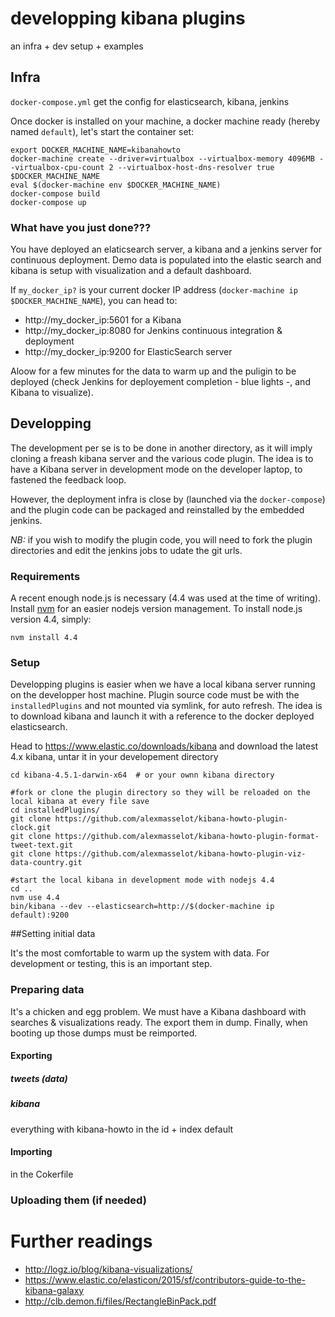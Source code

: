 # developping kibana plugins

an infra + dev setup + examples

## Infra

`docker-compose.yml` get the config for elasticsearch, kibana, jenkins 

Once docker is installed on your machine, a docker machine ready (hereby named `default`), let's start the container set:

    export DOCKER_MACHINE_NAME=kibanahowto
	docker-machine create --driver=virtualbox --virtualbox-memory 4096MB --virtualbox-cpu-count 2 --virtualbox-host-dns-resolver true $DOCKER_MACHINE_NAME
	eval $(docker-machine env $DOCKER_MACHINE_NAME)
	docker-compose build
	docker-compose up
	
### What have you just done???

You have deployed an elaticsearch server, a kibana and a jenkins server for continuous deployment.
Demo data is populated into the elastic search and kibana is setup with visualization and a default dashboard.

If `my_docker_ip?` is your current docker IP address (`docker-machine ip $DOCKER_MACHINE_NAME`), you can head to:

 * http://my_docker_ip:5601 for a Kibana
 * http://my_docker_ip:8080 for Jenkins continuous integration & deployment
 * http://my_docker_ip:9200 for ElasticSearch server
 
Aloow for a few minutes for the data to warm up and the puligin to be deployed (check Jenkins for deployement completion - blue lights -, and Kibana to visualize).


## Developping

The development per se is to be done in another directory, as it will imply cloning a freash kibana server and the various code plugin.
The idea is to have a Kibana server in development mode on the developer laptop, to fastened the feedback loop.

However, the deployment infra is close by (launched via the `docker-compose`) and the plugin code can be packaged and reinstalled by the embedded jenkins.

*NB:* if you wish to modify the plugin code, you will need to fork the plugin directories and edit the jenkins jobs to udate the git urls.

### Requirements
A recent enough node.js is necessary (4.4 was used at the time of writing).
Install [nvm](https://github.com/creationix/nvm#install-script) for an easier nodejs version management.
To install node.js version 4.4, simply:

    nvm install 4.4

### Setup

Developping plugins is easier when we have a local kibana server running on the developper host machine.
Plugin source code must be with the `installedPlugins` and not mounted via symlink, for auto refresh.
The idea is to download kibana and launch it with a reference to the docker deployed elasticsearch.

Head to https://www.elastic.co/downloads/kibana and download the latest 4.x kibana, untar it in your developement directory

    cd kibana-4.5.1-darwin-x64  # or your ownn kibana directory
	
	#fork or clone the plugin directory so they will be reloaded on the local kibana at every file save
	cd installedPlugins/
	git clone https://github.com/alexmasselot/kibana-howto-plugin-clock.git
	git clone https://github.com/alexmasselot/kibana-howto-plugin-format-tweet-text.git
	git clone https://github.com/alexmasselot/kibana-howto-plugin-viz-data-country.git

	#start the local kibana in development mode with nodejs 4.4
	cd ..
	nvm use 4.4
	bin/kibana --dev --elasticsearch=http://$(docker-machine ip default):9200


##Setting initial data

It's the most comfortable to warm up the system with data. For development or testing, this is an important step.

### Preparing data

It's a chicken and egg problem.
We must have a Kibana dashboard with searches & visualizations ready. The export them in dump. Finally, when booting up those dumps must be reimported.

#### Exporting
##### tweets (data)

##### kibana
everything with kibana-howto in the id + index default

#### Importing
in the Cokerfile

### Uploading them (if needed)

# Further readings

 * http://logz.io/blog/kibana-visualizations/
 * https://www.elastic.co/elasticon/2015/sf/contributors-guide-to-the-kibana-galaxy
 * http://clb.demon.fi/files/RectangleBinPack.pdf 
 
	